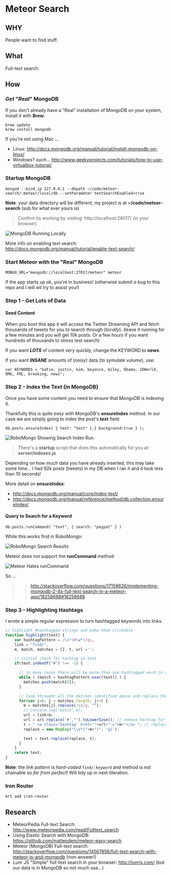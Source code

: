 # Meteor Search

## WHY

People want to find stuff.

## What

Full-text search.


## How

### *Get* "*Real*" MongoDB

If you don't already have a "Real" installation of MongoDB on your system,
install it with **Brew**:

```
brew update
brew install mongodb
```

If you're not using Mac ...

- Linux: http://docs.mongodb.org/manual/tutorial/install-mongodb-on-linux/
- Windows? *ouch*... http://www.geekyprojects.com/tutorials/how-to-use-virtualbox-tutorial/

### Startup MongoDB

```
mongod --bind_ip 127.0.0.1 --dbpath ~/code/meteor-search/.meteor/local/db --setParameter textSearchEnabled=true
```
**Note**: your data directory will be different, my project is at **~/code/meteor-search**
(sub for what ever yours is)


> Confirm its working by visiting: http://localhost:28017/ (in your browser)

![MongoDB Running Locally](http://i.imgur.com/EyKEe6l.png)

More info on enabling text search: http://docs.mongodb.org/manual/tutorial/enable-text-search/

### Start Meteor with the "Real" MongoDB

```
MONGO_URL="mongodb://localhost:27017/meteor" meteor
```

If the app starts up ok, you're in business!
(otherwise *submit a bug* to this repo and I will wil try to assist you!)


### Step 1 - Get Lots of Data

#### Seed Content

When you boot this app it will access the Twitter Streaming API and fetch 
thousands of tweets for you to search through (*locally*).
(leave it running for a few minutes and you will get 10k posts. 
Or a few hours if you want hundreds of thousands to stress test search)

If you want ***LOTS*** of content very quickly, change the KEYWORD to **news**.

If you want ***INSANE*** amounts of (*noisy*) data 
(to symulate *volume*), use:
```
var KEYWORDS = "katie, justin, kim, beyonce, miley, Obama, 1DWorld, OMG, FML, breaking, news";
```

### Step 2 - Index the Text (in MongoDB)

Once you have some content you need to ensure that MongoDB is indexing it.

Thankfully this is quite *easy* with MongoDB's **ensureIndex** method.
In our case we are simply going to index the post's **text** field:

```
db.posts.ensureIndex( { text: "text" },{ background:true } );
```

![RoboMongo Showing Search Index Run](http://i.imgur.com/gSUQliP.png)

> There's a **startup** script that does this automatically for you at: **server/indexes.js**

Depending on how much data you have already inserted, this may take some time...
I had 92k posts (tweets) in my DB when I ran it and it took less than 10 seconds!

More detail on **ensureIndex**: 

- http://docs.mongodb.org/manual/core/index-text/
- http://docs.mongodb.org/manual/reference/method/db.collection.ensureIndex/


#### Query to Search for a Keyword

```
db.posts.runCommand( "text", { search: "paypal" } )
```

While this works find in RoboMongo:

![RoboMongo Search Results](http://i.imgur.com/KYW2jYc.png)


Meteor does not support the **runCommand** method:

![Meteor Hates runCommand](http://i.imgur.com/x62G6N4.png)

So ... 

>> http://stackoverflow.com/questions/17159626/implementing-mongodb-2-4s-full-text-search-in-a-meteor-app/18258688#18258688



### Step 3 - Highlighting Hashtags

I wrote a simple regular expression to turn hashtagged keywords into links.

```javascript
// highlight #hashtagged strings and make them clickable
function highlight(text) {
	var hashtagPattern = /\s*(#\w*)/gi, 
	link = "find/", 
	m, match, matches = [], t, url ='';

	// initial check for hashtag in text
	if(text.indexOf("#") !== -1) {   

      // in many cases there will be more than one hashtagged word in a block of text 
      while ( (match = hashtagPattern.exec(text)) ) {
        matches.push(match[0]);
      }

      // loop throught all the matches identified above and replace them with a bold colored text
      for(var j=0; j < matches.length; j++) {
        m = matches[j].replace(/\s/g, "");
        // console.log('match',m);
        url = link+m;
        url = url.replace('#',"").toLowerCase(); // remove hashtag for lookup
        t = " <a class='hashtag' href='"+url+"'>"+m+"</a> "; // replace with
        replace = new RegExp("\\s*("+m+")", 'gi');

        text = text.replace(replace, t);
      }
    }
    return text;
}
```

**Note**: the *link pattern* is *hard-coded* `find/:keyword` and method is not 
chainable so *far from perfect*! Will tidy up in next itteration.





### Iron Router

```
mrt add iron-router
```



## Research

- MeteorPedia Full-text Search: http://www.meteorpedia.com/read/Fulltext_search
- Using Elastic Search with MongoDB: https://github.com/matteodem/meteor-easy-search
- Meteor (MongoDB) Full-text search: http://stackoverflow.com/questions/14567856/full-text-search-with-meteor-js-and-mongodb (non-answer!)
- Lunr JS "Simple" full-text search in your browser: http://lunrjs.com/ 
(but our data is in MongoDB so not much use...)

